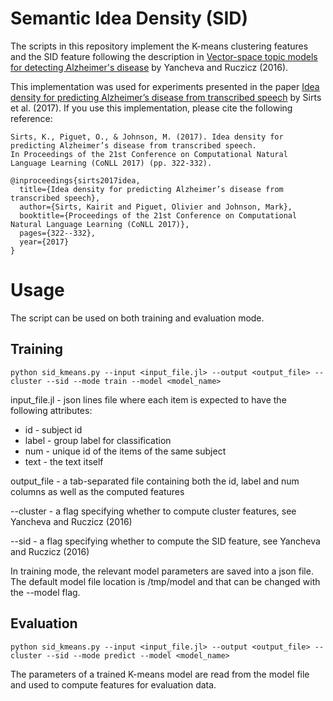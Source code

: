 # Semantic Idea Density (SID)

The scripts in this repository implement the K-means clustering features and the SID feature
following the description in [Vector-space topic models for detecting Alzheimer's disease](https://www.aclweb.org/anthology/P16-1221.pdf) by Yancheva and Ruczicz (2016).

This implementation was used for experiments presented in the paper [Idea density for predicting Alzheimer’s disease from transcribed speech](https://www.aclweb.org/anthology/K17-1033.pdf) by Sirts et al. (2017). If you use this implementation, please cite the following reference:


    Sirts, K., Piguet, O., & Johnson, M. (2017). Idea density for predicting Alzheimer’s disease from transcribed speech. 
    In Proceedings of the 21st Conference on Computational Natural Language Learning (CoNLL 2017) (pp. 322-332).

    @inproceedings{sirts2017idea,
      title={Idea density for predicting Alzheimer’s disease from transcribed speech},
      author={Sirts, Kairit and Piguet, Olivier and Johnson, Mark},
      booktitle={Proceedings of the 21st Conference on Computational Natural Language Learning (CoNLL 2017)},
      pages={322--332},
      year={2017}
    }

# Usage

The script can be used on both training and evaluation mode.

## Training

    python sid_kmeans.py --input <input_file.jl> --output <output_file> --cluster --sid --mode train --model <model_name>
    
input_file.jl - json lines file where each item is expected to have the following attributes:
* id - subject id
* label - group label for classification
* num - unique id of the items of the same subject
* text - the text itself

output_file - a tab-separated file containing both the id, label and num columns as well as the computed features

--cluster - a flag specifying whether to compute cluster features, see Yancheva and Ruczicz (2016)

--sid - a flag specifying whether to compute the SID feature, see Yancheva and Ruczicz (2016)

In training mode, the relevant model parameters are saved into a json file. The default model file location is /tmp/model and that can be changed with the --model flag.

## Evaluation

    python sid_kmeans.py --input <input_file.jl> --output <output_file> --cluster --sid --mode predict --model <model_name>
    
The parameters of a trained K-means model are read from the model file and used to compute features for evaluation data.
